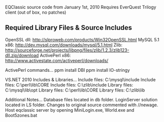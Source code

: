 EQClassic source code from January 1st, 2010
Requires EverQuest Trilogy client (out of box, no patches)

Required Library Files & Source Includes
-----------------------------------
OpenSSL dll: http://slproweb.com/products/Win32OpenSSL.html
MySQL 5.1 x86: http://dev.mysql.com/downloads/mysql/5.1.html
Zlib: http://sourceforge.net/projects/libpng/files/zlib/1.2.3/zlib123-dll.zip/download
ActivePerl x86: http://www.activestate.com/activeperl/downloads/

ActivePerl commands...
ppm install DBI
ppm install IO-stringy

VS.NET 2010 Includes & Libraries...
Include files: C:\mysql\include
Include files: C:\perl\lib\CORE
Include files: C:\zlib\include
Library files: C:\mysql\lib\opt
Library files: C:\perl\lib\CORE
Library files: C:\zlib\lib

Additional Notes...
Database files located in db folder.
LoginServer solution located in LS folder.
Changes to original source commented with //newage.
Host eqclassic server by opening MiniLogin.exe, World.exe and Boot5zones.bat